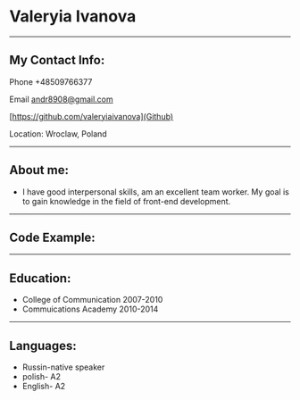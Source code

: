 # Valeryia Ivanova
******
## My Contact Info:
Phone +48509766377

Email andr8908@gmail.com

[https://github.com/valeryiaivanova](Github)

Location: Wroclaw, Poland
******
## About me:
- I have good interpersonal skills, am an excellent team worker.  My goal is to gain knowledge in the field of front-end development.
******
## Code Example:
******
## Education:
- College of Communication 2007-2010
- Commuications Academy 2010-2014
******
## Languages:
- Russin-native speaker
- polish- A2
- English- A2